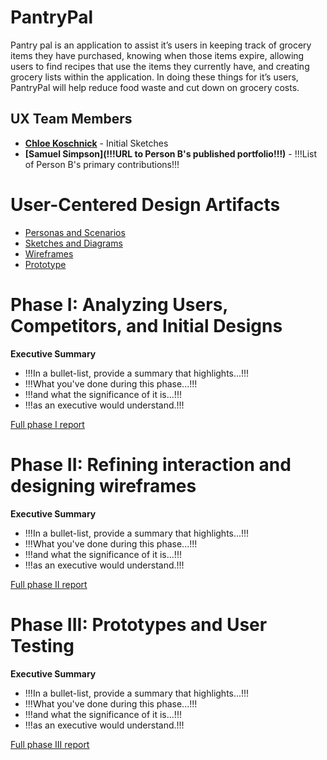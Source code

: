 # PantryPal

Pantry pal is an application to assist it’s users in keeping track of grocery items they have purchased, knowing when those items expire, allowing users to find recipes that use the items they currently have, and creating grocery lists within the application. In doing these things for it’s users, PantryPal will help reduce food waste and cut down on grocery costs.  

## UX Team Members

* **[Chloe Koschnick](https://usabilityengineering.github.io/ux-portfolio-cmkoschnick/)** - Initial Sketches
* **[Samuel Simpson](!!!URL to Person B's published portfolio!!!)** - !!!List of Person B's primary contributions!!!

# User-Centered Design Artifacts
 
* [Personas and Scenarios](personas/)
* [Sketches and Diagrams](sketches/)
* [Wireframes](wireframes/)
* [Prototype](#)

# Phase I: Analyzing Users, Competitors, and Initial Designs

**Executive Summary**

* !!!In a bullet-list, provide a summary that highlights...!!!
* !!!What you've done during this phase...!!!
* !!!and what the significance of it is...!!!
* !!!as an executive would understand.!!!

[Full phase I report](phaseI/)

# Phase II: Refining interaction and designing wireframes

**Executive Summary**

* !!!In a bullet-list, provide a summary that highlights...!!!
* !!!What you've done during this phase...!!!
* !!!and what the significance of it is...!!!
* !!!as an executive would understand.!!!

[Full phase II report](phaseII/)

# Phase III: Prototypes and User Testing

**Executive Summary**

* !!!In a bullet-list, provide a summary that highlights...!!!
* !!!What you've done during this phase...!!!
* !!!and what the significance of it is...!!!
* !!!as an executive would understand.!!!

[Full phase III report](phaseIII/)
